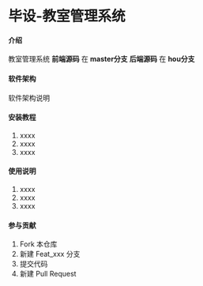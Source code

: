 # 毕设-教室管理系统

#### 介绍
教室管理系统
 **前端源码** 在 **master分支** 
 **后端源码** 在 **hou分支** 


#### 软件架构
软件架构说明


#### 安装教程

1.  xxxx
2.  xxxx
3.  xxxx

#### 使用说明

1.  xxxx
2.  xxxx
3.  xxxx

#### 参与贡献

1.  Fork 本仓库
2.  新建 Feat_xxx 分支
3.  提交代码
4.  新建 Pull Request
